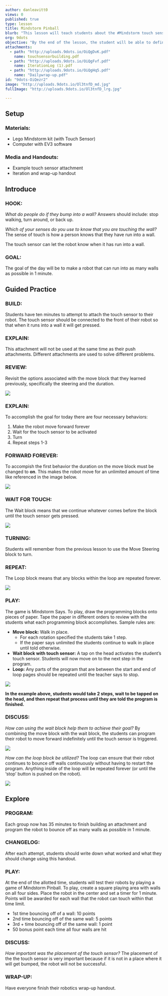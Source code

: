 ```yaml
---
author: danleavitt0
views: 0
published: true
type: lesson
title: Mindstorm Pinball
blurb: "This lesson will teach students about the #Mindstorm touch sensor as well as the wait and loop #programming blocks."
org: 9dots
objective: "By the end of the lesson, the student will be able to define a programming loop, explain the importance of sensors to programming a robot, and create a robot capable of running indefinitely and turning whenever it runs into a wall."
attachments: 
  - path: "http://uploads.9dots.io/OiQgDvK.pdf"
    name: touchsensorbuilding.pdf
  - path: "http://uploads.9dots.io/OiQgFvf.pdf"
    name: IterationLog (1).pdf
  - path: "http://uploads.9dots.io/OiQgHq5.pdf"
    name: "Dailywrap-up.pdf"
id: "9dots-OiQezr2"
image: "http://uploads.9dots.io/Ol3tnfD_md.jpg"
fullImage: "http://uploads.9dots.io/Ol3tnfD_lrg.jpg"

---
```


## Setup

### Materials:
- Lego Mindstorm kit (with Touch Sensor)
- Computer with EV3 software

### Media and Handouts:
- Example touch sensor attachment
- Iteration and wrap-up handout

## Introduce

### HOOK:
_What do people do if they bump into a wall?_
Answers should include: stop walking, turn around, or back up.

_Which of your senses do you use to know that you are touching the wall?_
The sense of touch is how a person knows that they have run into a wall.

The touch sensor can let the robot know when it has run into a wall.

### GOAL:
The goal of the day will be to make a robot that can run into as many walls as possible in 1 minute.

## Guided Practice

### BUILD:
Students have ten minutes to attempt to attach the touch sensor to their robot. The touch sensor should be connected to the front of their robot so that when it runs into a wall it will get pressed.

### EXPLAIN:
This attachment will not be used at the same time as their push attachments. Different attachments are used to solve different problems.

### REVIEW:
Revisit the options associated with the move block that they learned previously, specifically the steering and the duration.

![](http://uploads.9dots.io/OiQh9jS_md.jpg) 

### EXPLAIN:
To accomplish the goal for today there are four necessary behaviors:

1. Make the robot move forward forever
2. Wait for the touch sensor to be activated
3. Turn
4. Repeat steps 1-3

### FORWARD FOREVER:
To accompish the first behavior the duration on the move block must be changed to **on**. This makes the robot move for an unlimited amount of time like referenced in the image below.

![](http://uploads.9dots.io/OiQhIX8_md.jpg) 

### WAIT FOR TOUCH:
The Wait block means that we continue whatever comes before the block until the touch sensor gets pressed.

![](http://uploads.9dots.io/OiQj0Nu_md.jpg) 

### TURNING:
Students will remember from the previous lesson to use the Move Steering block to turn.

### REPEAT:
The Loop block means that any blocks within the loop are repeated forever.

![](http://uploads.9dots.io/OiQjPzY_md.jpg) 

### PLAY: 
The game is Mindstorm Says. To play, draw the programming blocks onto pieces of paper. Tape the paper in different orders to review with the students what each programming block accomplishes. Sample rules are:

- **Move block:** Walk in place.
	- For each rotation specified the students take 1 step.
	- If the paper says unlimited the students continue to walk in place until told otherwise.
- **Wait block with touch sensor:** A tap on the head activates the student’s touch sensor. Students will now move on to the next step in the program.
- **Loop:** Any parts of the program that are between the start and end of loop pages should be repeated until the teacher says to stop.

![](http://uploads.9dots.io/OiQkWO7_md.jpg) 

**In the example above, students would take 2 steps, wait to be tapped on the head, and then repeat that process until they are told the program is finished.**

### DISCUSS:
_How can using the wait block help them to achieve their goal?_
By combining the move block with the wait block, the students can program their robot to move forward indefinitely until the touch sensor is triggered.

![](http://uploads.9dots.io/OiQnPLd_md.jpg) 

_How can the loop block be utilized?_
The loop can ensure that their robot continues to bounce off walls continuously without having to restart the program. Anything inside of the loop will be repeated forever (or until the ‘stop’ button is pushed on the robot).

![](http://uploads.9dots.io/OiQnT0b_md.jpg) 

## Explore

### PROGRAM:
Each group now has 35 minutes to finish building an attachment and program the robot to bounce off as many walls as possible in 1 minute. 

### CHANGELOG:
After each attempt, students should write down what worked and what they should change using this handout. 

### PLAY:
At the end of the allotted time, students will test their robots by playing a game of Mindstorm Pinball.  To play, create a square playing area with walls on all four sides.  Place the robot in the center and set a timer for 1 minute. Points will be awarded for each wall that the robot can touch within that time limit.

- 1st time bouncing off of a wall: 10 points
- 2nd time bouncing off of the same wall:  5 points
- 3rd + time bouncing off of the same wall: 1 point
- 50 bonus point each time all four walls are hit

### DISCUSS:
_How important was the placement of the touch sensor?_
The placement of the the touch sensor is very important because if it is not in a place where it will get bumped, the robot will not be successful.

### WRAP-UP:
Have everyone finish their robotics wrap-up handout.
